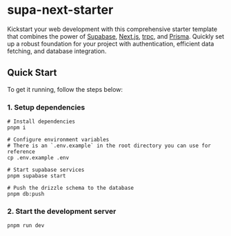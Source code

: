 # supa-next-starter

Kickstart your web development with this comprehensive starter template that combines the power of [Supabase](https://supabase.com/docs), [Next.js](https://nextjs.org/docs), [trpc](https://trpc.io/docs/), and [Prisma](https://www.prisma.io/docs). Quickly set up a robust foundation for your project with authentication, efficient data fetching, and database integration.

## Quick Start

To get it running, follow the steps below:

### 1. Setup dependencies

    # Install dependencies
    pnpm i

    # Configure environment variables
    # There is an `.env.example` in the root directory you can use for reference
    cp .env.example .env

    # Start supabase services
    pnpm supabase start

    # Push the drizzle schema to the database
    pnpm db:push

### 2. Start the development server

    pnpm run dev
